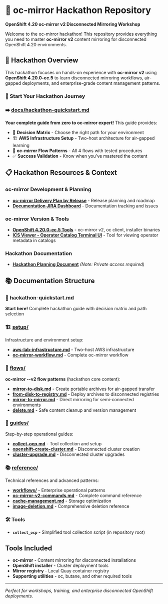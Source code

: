 # 🚀 oc-mirror Hackathon Repository

**OpenShift 4.20 oc-mirror v2 Disconnected Mirroring Workshop**

Welcome to the oc-mirror hackathon! This repository provides everything you need to master **oc-mirror v2** content mirroring for disconnected OpenShift 4.20 environments.

## 🎯 Hackathon Overview

This hackathon focuses on hands-on experience with **oc-mirror v2** using **OpenShift 4.20.0-ec.5** to learn disconnected mirroring workflows, air-gapped deployments, and enterprise-grade content management patterns.

### **🚀 Start Your Hackathon Journey**

### **➡️ [docs/hackathon-quickstart.md](docs/hackathon-quickstart.md)**

**Your complete guide from zero to oc-mirror expert!** This guide provides:

- 🎲 **Decision Matrix** - Choose the right path for your environment
- 🏗️ **AWS Infrastructure Setup** - Two-host architecture for air-gapped learning  
- 🔄 **oc-mirror Flow Patterns** - All 4 flows with tested procedures
- ✅ **Success Validation** - Know when you've mastered the content

## 📋 Hackathon Resources & Context

### **oc-mirror Development & Planning**
- **[oc-mirror Delivery Plan by Release](https://issues.redhat.com/secure/Dashboard.jspa?selectPageId=12365011)** - Release planning and roadmap
- **[Documentation JIRA Dashboard](https://issues.redhat.com/secure/Dashboard.jspa?selectPageId=12347526)** - Documentation tracking and issues

### **oc-mirror Version & Tools**  
- **[OpenShift 4.20.0-ec.5 Tools](https://mirror.openshift.com/pub/openshift-v4/clients/ocp-dev-preview/4.20.0-ec.5/)** - oc-mirror v2, oc client, installer binaries
- **[ICS Viewer - Operator Catalog Terminal UI](https://github.com/lmzuccarelli/rust-operator-catalog-viewer)** - Tool for viewing operator metadata in catalogs

### **Hackathon Documentation** 
- **[Hackathon Planning Document](https://docs.google.com/document/d/16ADTm829atCwwmeN6tjKKYc97UNkfzfAxotgqerkN9A/edit?tab=t.0#heading=h.66y4kqbj468a)** *(Note: Private access required)*

## 📚 Documentation Structure

### **🚀 [hackathon-quickstart.md](docs/hackathon-quickstart.md)**
**Start here!** Complete hackathon guide with decision matrix and path selection

### **🏗️ [setup/](docs/setup/)**  
Infrastructure and environment setup:
- **[aws-lab-infrastructure.md](docs/setup/aws-lab-infrastructure.md)** - Two-host AWS infrastructure
- **[oc-mirror-workflow.md](docs/reference/oc-mirror-workflow.md)** - Complete oc-mirror workflow

### **🔄 [flows/](docs/flows/)**
**oc-mirror --v2 flow patterns** (hackathon core content):
- **[mirror-to-disk.md](docs/flows/mirror-to-disk.md)** - Create portable archives for air-gapped transfer
- **[from-disk-to-registry.md](docs/flows/from-disk-to-registry.md)** - Deploy archives to disconnected registries
- **[mirror-to-mirror.md](docs/flows/mirror-to-mirror.md)** - Direct mirroring for semi-connected environments  
- **[delete.md](docs/flows/delete.md)** - Safe content cleanup and version management

### **📖 [guides/](docs/guides/)**
Step-by-step operational guides:
- **[collect-ocp.md](docs/guides/collect-ocp.md)** - Tool collection and setup
- **[openshift-create-cluster.md](docs/guides/openshift-create-cluster.md)** - Disconnected cluster creation
- **[cluster-upgrade.md](docs/guides/cluster-upgrade.md)** - Disconnected cluster upgrades

### **📚 [reference/](docs/reference/)**
Technical references and advanced patterns:
- **[workflows/](docs/reference/workflows/)** - Enterprise operational patterns  
- **[oc-mirror-v2-commands.md](docs/reference/oc-mirror-v2-commands.md)** - Complete command reference
- **[cache-management.md](docs/reference/cache-management.md)** - Storage optimization
- **[image-deletion.md](docs/reference/image-deletion.md)** - Comprehensive deletion reference

### **🛠️ Tools**
- **`collect_ocp`** - Simplified tool collection script (in repository root)

## Tools Included

- **oc-mirror** - Content mirroring for disconnected installations
- **OpenShift installer** - Cluster deployment tools
- **Mirror registry** - Local Quay container registry
- **Supporting utilities** - oc, butane, and other required tools

---

*Perfect for workshops, training, and enterprise disconnected OpenShift deployments.*